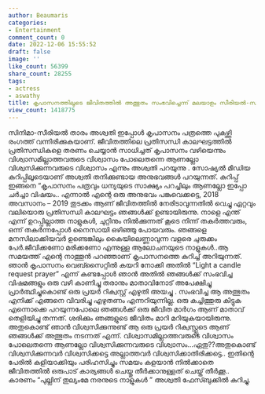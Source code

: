 ```yaml
---
author: Beaumaris
categories:
- Entertainment
comment_count: 0
date: 2022-12-06 15:55:52
draft: false
image: ''
like_count: 56399
share_count: 28255
tags:
- actress
- aswathy
title: കൃപാസനത്തിലൂടെ ജീവിതത്തിൽ അത്ഭുതം സംഭവിച്ചെന്ന് മലയാളം സീരിയൽ-സിനിമാ താരം അശ്വതി
view_count: 1418775
---
```


സിനിമാ-സീരിയൽ താരം അശ്വതി ഇപ്പോൾ കൃപാസനം പത്രത്തെ പുകഴ്ത്തി രംഗത്ത് വന്നിരിക്കുകയാണ്. ജീവിതത്തിലെ പ്രതിസന്ധി കാലഘട്ടത്തിൽ പ്രതിസന്ധികളെ തരണം ചെയ്യാൻ സാധിച്ചത് കൃപാസനം വഴിയെന്നും വിശ്വാസമില്ലാത്തവരുടെ വിശ്വാസം പോലെതന്നെ ആണല്ലോ വിശ്വസിക്കുന്നവരുടെ വിശ്വാസം എന്നും അശ്വതി പറയുന്നു . സോഷ്യൽ മീഡിയ കുറിപ്പിലൂടെയാണ് അശ്വതി തനിക്കുണ്ടായ അനുഭവങ്ങൾ പറയുന്നത്. കുറിപ്പ് ഇങ്ങനെ “കൃപാസനം പത്രവും ധന്യയുടെ സാക്ഷ്യം പറച്ചിലും ആണല്ലോ ഇപ്പോ ചർച്ചാ വിഷയം.. എന്നാൽ എന്റെ ഒരു അനുഭവം പങ്കുവെക്കട്ടെ, 2018 അവസാനം – 2019 തുടക്കം ആണ് ജീവിതത്തിൽ നേരിടാവുന്നതിൽ വെച്ചു ഏറ്റവും വലിയൊരു പ്രതിസന്ധി കാലഘട്ടം ഞങ്ങൾക്ക് ഉണ്ടായിരുന്നു. നാളെ എന്ത് എന്ന് ഉറപ്പില്ലാത്ത നാളുകൾ, ചുറ്റിനും നിൽക്കുന്നത് കൂടെ നിന്ന് തകർത്തവരും, ഒന്ന് തകർന്നപ്പോൾ നൈസായി ഒഴിഞ്ഞു പോയവരും. ഞങ്ങളെ മനസിലാക്കിയവർ ഉണ്ടെങ്കിലും കൈയിലെണ്ണാവുന്ന വളരെ ചുരുക്കം പേർ.ജീവിക്കണോ മരിക്കണോ എന്നുള്ള ആലോചനയുടെ നാളുകൾ..ആ സമയത്ത് എന്റെ നാത്തൂൻ പറഞ്ഞാണ് കൃപാസനത്തെ കുറിച്ച് അറിയുന്നത്.  ഞാൻ കൃപാസനം വെബ്സൈറ്റിൽ കയറി നോക്കി അതിൽ “Light a candle request prayer” എന്ന് കണ്ടപ്പോൾ ഞാൻ അതിൽ ഞങ്ങൾക്ക് സംഭവിച്ച വിഷമങ്ങളും ഒരു വഴി കാണിച്ചു തരാനും മാതാവിനോട് അപേക്ഷിച്ചു പ്രാർത്ഥിച്ചുകൊണ്ട് ഒരു പ്രയർ റിക്വസ്റ്റ് എഴുതി അയച്ചു . സംഭവിച്ച ആ അത്ഭുതം എനിക്ക് എങ്ങനെ വിവരിച്ചു എഴുതണം എന്നറിയുന്നില്ല. ഒരു കച്ചിത്തുരു കിട്ടുക എന്നൊക്കെ പറയുന്നപോലെ ഞങ്ങൾക്ക് ഒരു ജീവിത മാർഗം ആണ് മാതാവ് തെളിയിച്ചു തന്നത്. ശരിക്കും ഞങ്ങളുടെ ജീവിതം മാറി മറിയുകയായിരുന്നു. അതുകൊണ്ട് ഞാൻ വിശ്വസിക്കുന്നുണ്ട് ആ ഒരു പ്രയർ റിക്വസ്റ്റ്ലൂടെ ആണ് ഞങ്ങൾക്ക് അത്ഭുതം നടന്നത് എന്ന്. വിശ്വാസമില്ലാത്തവരുടെ വിശ്വാസം പോലെതന്നെ ആണല്ലോ വിശ്വസിക്കുന്നവരുടെ വിശ്വാസം…ഏതു??അതുകൊണ്ട് വിശ്വസിക്കുന്നവർ വിശ്വസിക്കട്ടെ അല്ലാത്തവർ വിശ്വസിക്കാതിരിക്കട്ടെ.. ഇതിന്റെ പേരിൽ കളിയാക്കിയും പരിഹസിച്ചും സമയം കളയാൻ നിൽക്കാതെ ജീവിതത്തിൽ ഒരുപാട് കാര്യങ്ങൾ ചെയ്തു തീർക്കാനുള്ളത് ചെയ്ത് തീർക്കൂ.. കാരണം “പുല്ലിന് തുല്യംമേ നരനുടെ നാളുകൾ ” അശ്വതി ഫേസ്ബുക്കിൽ കുറിച്ചു.